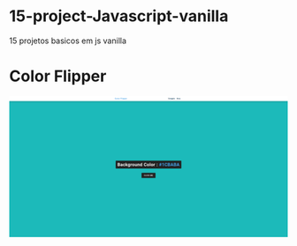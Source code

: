 # 15-project-Javascript-vanilla
15 projetos basicos em js vanilla

# Color Flipper

<img title="Imobi" alt="Imobi" src="img-from-readme/01.png">